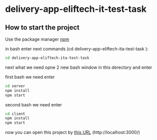 # delivery-app-eliftech-it-test-task

## How to start the project

Use the package manager [npm](https://www.npmjs.com/)

in bash enter next commands (cd delivery-app-eliftech-ita-test-task ):
```bash
cd delivery-app-eliftech-ita-test-task
```
next what we need opne 2 new bash window in this derectory and enter 

first bash we need enter
```bash
cd server 
npm install
npm start
```
second bash we need enter

```bash
cd client
npm install
npm start
```

now you can open this project by [this URL](http://localhost:3000/) (http://localhost:3000/)


